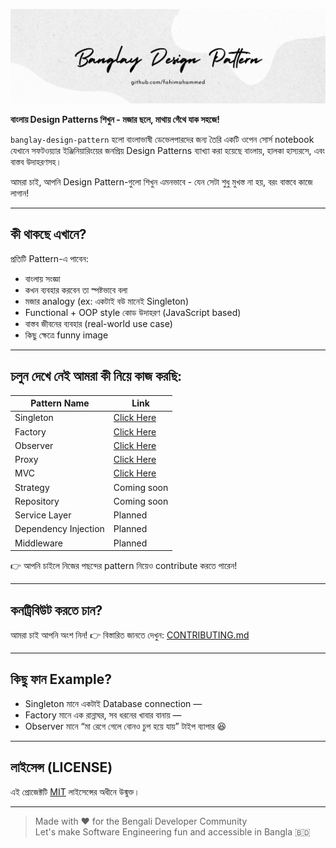 ![Banglay-Design-Pattern](./assets/banglay-design-pattern.png)

**বাংলায় Design Patterns শিখুন - মজার ছলে, মাথায় গেঁথে যাক সহজে!**

`banglay-design-pattern` হলো বাংলাভাষী ডেভেলপারদের জন্য তৈরি একটি ওপেন সোর্স notebook যেখানে সফটওয়্যার ইঞ্জিনিয়ারিংয়ের জনপ্রিয় Design Patterns ব্যাখ্যা করা হয়েছে বাংলায়, হালকা হাস্যরসে, এবং বাস্তব উদাহরণসহ।

আমরা চাই, আপনি Design Pattern-গুলো শিখুন এমনভাবে - যেন সেটা শুধু মুখস্ত না হয়, বরং বাস্তবে কাজে লাগান!

---

## কী থাকছে এখানে?

প্রতিটি Pattern-এ পাবেন:

- বাংলায় সংজ্ঞা  
- কখন ব্যবহার করবেন তা স্পষ্টভাবে বলা  
- মজার analogy (ex: একটাই বউ মানেই Singleton)  
- Functional + OOP style কোড উদাহরণ (JavaScript based)  
- বাস্তব জীবনের ব্যবহার (real-world use case)  
- কিছু ক্ষেত্রে funny image 

---

## চলুন দেখে নেই আমরা কী নিয়ে কাজ করছি:

| Pattern Name           | Link     |
|------------------------|------------|
| Singleton            | [Click Here](./patterns/singleton.md)   |
| Factory             | [Click Here](./patterns/factory.md) |
| Observer          | [Click Here](./patterns/observer.md) |
| Proxy          | [Click Here](./patterns/proxy.md) |
| MVC                 | [Click Here](./patterns/mvc.md) |
| Strategy             | Coming soon |
| Repository          | Coming soon |
| Service Layer       | Planned    |
| Dependency Injection| Planned    |
| Middleware           | Planned    |

👉 আপনি চাইলে নিজের পছন্দের pattern নিয়েও contribute করতে পারেন! 

---

## কনট্রিবিউট করতে চান?

আমরা চাই আপনি অংশ নিন! 
👉 বিস্তারিত জানতে দেখুন: [CONTRIBUTING.md](./CONTRIBUTING.md)

---

## কিছু ফান Example?

- Singleton মানে একটাই Database connection —  
- Factory মানে এক রান্নাঘর, সব ধরনের খাবার বানায় —  
- Observer মানে “মা রেগে গেলে বোনও চুপ হয়ে যায়” টাইপ ব্যাপার 😆

---

## লাইসেন্স (LICENSE)

এই প্রোজেক্টটি [MIT](./LICENSE) লাইসেন্সের অধীনে উন্মুক্ত।

---

> Made with ❤️ for the Bengali Developer Community  
> Let's make Software Engineering fun and accessible in Bangla 🇧🇩
